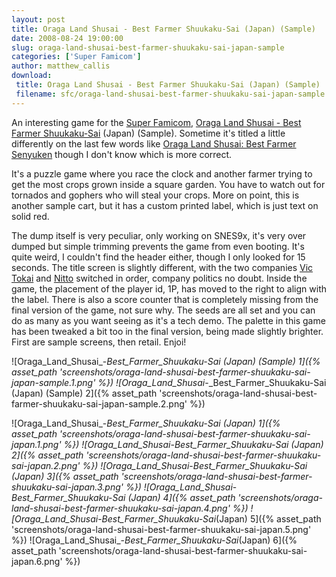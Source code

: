 ```yaml
---
layout: post
title: Oraga Land Shusai - Best Farmer Shuukaku-Sai (Japan) (Sample)
date: 2008-08-24 19:00:00
slug: oraga-land-shusai-best-farmer-shuukaku-sai-japan-sample
categories: ['Super Famicom']
author: matthew_callis
download:
 title: Oraga Land Shusai - Best Farmer Shuukaku-Sai (Japan) (Sample)
 filename: sfc/oraga-land-shusai-best-farmer-shuukaku-sai-japan-sample.7z
---
```


An interesting game for the [Super Famicom](http://superfamicom.org/ "Super Famicom"), [Oraga Land Shusai - Best Farmer Shuukaku-Sai](http://superfamicom.org/info/oraga-land-shusai-best-farmer-senyuken/ "Oraga Land Shusai - Best Farmer Shuukaku-Sai") (Japan) (Sample). Sometime it's titled a little differently on the last few words like [Oraga Land Shusai: Best Farmer Senyuken](http://superfamicom.org/info/oraga-land-shusai-best-farmer-senyuken/ "Oraga Land Shusai: Best Farmer Senyuken") though I don't know which is more correct.

It's a puzzle game where you race the clock and another farmer trying to get the most crops grown inside a square garden. You have to watch out for tornados and gophers who will steal your crops. More on point, this is another sample cart, but it has a custom printed label, which is just text on solid red.

The dump itself is very peculiar, only working on SNES9x, it's very over dumped but simple trimming prevents the game from even booting. It's quite weird, I couldn't find the header either, though I only looked for 15 seconds. The title screen is slightly different, with the two companies [Vic Tokai](http://superfamicom.org/search-maker-english/vic+tokai/ "Vic Tokai") and [Nitto](http://superfamicom.org/ "Nitto") switched in order, company politics no doubt. Inside the game, the placement of the player id, 1P, has moved to the right to align with the label. There is also a score counter that is completely missing from the final version of the game, not sure why. The seeds are all set and you can do as many as you want seeing as it's a tech demo. The palette in this game has been tweaked a bit too in the final version, being made slightly brighter. First are sample screens, then retail. Enjoi!

![Oraga_Land_Shusai_-_Best_Farmer_Shuukaku-Sai (Japan) (Sample) 1]({% asset_path 'screenshots/oraga-land-shusai-best-farmer-shuukaku-sai-japan-sample.1.png' %})
![Oraga_Land_Shusai_-_Best_Farmer_Shuukaku-Sai (Japan) (Sample) 2]({% asset_path 'screenshots/oraga-land-shusai-best-farmer-shuukaku-sai-japan-sample.2.png' %})

![Oraga_Land_Shusai_-_Best_Farmer_Shuukaku-Sai (Japan) 1]({% asset_path 'screenshots/oraga-land-shusai-best-farmer-shuukaku-sai-japan.1.png' %})
![Oraga_Land_Shusai_-_Best_Farmer_Shuukaku-Sai (Japan) 2]({% asset_path 'screenshots/oraga-land-shusai-best-farmer-shuukaku-sai-japan.2.png' %})
![Oraga_Land_Shusai_-_Best_Farmer_Shuukaku-Sai (Japan) 3]({% asset_path 'screenshots/oraga-land-shusai-best-farmer-shuukaku-sai-japan.3.png' %})
![Oraga_Land_Shusai_-_Best_Farmer_Shuukaku-Sai (Japan) 4]({% asset_path 'screenshots/oraga-land-shusai-best-farmer-shuukaku-sai-japan.4.png' %})
![Oraga_Land_Shusai_-_Best_Farmer_Shuukaku-Sai_(Japan) 5]({% asset_path 'screenshots/oraga-land-shusai-best-farmer-shuukaku-sai-japan.5.png' %})
![Oraga_Land_Shusai_-_Best_Farmer_Shuukaku-Sai_(Japan) 6]({% asset_path 'screenshots/oraga-land-shusai-best-farmer-shuukaku-sai-japan.6.png' %})
